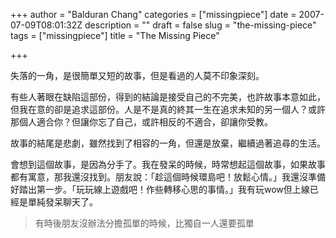 +++
author = "Balduran Chang"
categories = ["missingpiece"]
date = 2007-07-09T08:01:32Z
description = ""
draft = false
slug = "the-missing-piece"
tags = ["missingpiece"]
title = "The Missing Piece"

+++


失落的一角，是很簡單又短的故事，但是看過的人莫不印象深刻。

有些人著眼在缺陷這部份，得到的結論是接受自己的不完美，也許故事本意如此，但我在意的卻是追求這部份。人是不是真的終其一生在追求未知的另一個人？或許那個人適合你？但讓你忘了自己，或許相反的不適合，卻讓你受教。

故事的結尾是悲劇，雖然找到了相容的一角，但還是放棄，繼續過著追尋的生活。

會想到這個故事，是因為分手了。我在發呆的時候，時常想起這個故事，如果故事都有寓意，那我還沒找到。朋友說：「趁這個時候環島吧！放鬆心情。」我還沒準備好踏出第一步。「玩玩線上遊戲吧！作些轉移心思的事情。」我有玩wow但上線已經是單純發呆聊天了。

> 有時後朋友沒辦法分擔孤單的時候，比獨自一人還要孤單

